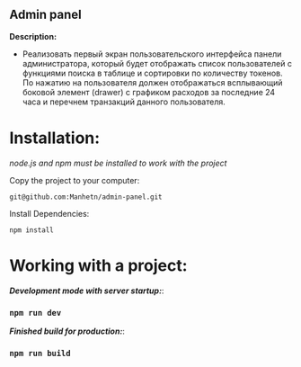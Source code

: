 ## Admin panel

**Description:**

- Реализовать первый экран пользовательского интерфейса панели администратора, который будет отображать список пользователей с функциями поиска в таблице и сортировки по количеству токенов. По нажатию на пользователя должен отображаться всплывающий боковой элемент (drawer) с графиком расходов за последние 24 часа и перечнем транзакций данного пользователя.

# Installation:

_node.js and npm must be installed to work with the project_

Copy the project to your computer:

```
git@github.com:Manhetn/admin-panel.git
```

Install Dependencies:

```
npm install
```

# Working with a project:

**_Development mode with server startup:_**:

### `npm run dev`

**_Finished build for production:_**:

### `npm run build`
